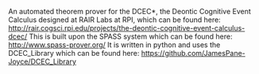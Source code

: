 An automated theorem prover for the DCEC*, the Deontic Cognitive Event Calculus designed at RAIR Labs at RPI, which can be found here: http://rair.cogsci.rpi.edu/projects/the-deontic-cognitive-event-calculus-dcec/
This is built upon the SPASS system which can be found here: http://www.spass-prover.org/
It is written in python and uses the DCEC_Library which can be found here: https://github.com/JamesPane-Joyce/DCEC_Library
